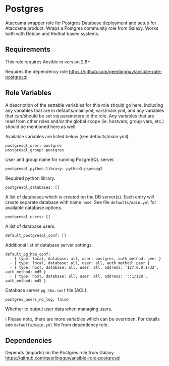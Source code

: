 Postgres
=========

Ataccama wrapper role for Postgres Database deployment and setup for Ataccama product. Wraps a Postgres community role from Galaxy. Works both with Debian and Redhat based systems.

Requirements
------------
This role requires Ansible in version 2.8+

Requires the dependency role https://github.com/geerlingguy/ansible-role-postgresql

Role Variables
--------------

A description of the settable variables for this role should go here, including any variables that are in defaults/main.yml, vars/main.yml, and any variables that can/should be set via parameters to the role. Any variables that are read from other roles and/or the global scope (ie. hostvars, group vars, etc.) should be mentioned here as well.

Available variables are listed below (see defaults/main.yml):

```
postgresql_user: postgres
postgresql_group: postgres
```
User and group name for running PosgreSQL server.


```
postgresql_python_library: python3-psycopg2
```
Required python library.


```
postgresql_databases: []
```
A list of databases which is created on the DB server(s). Each entry will create separate database with name `name`. See file `defaults/main.yml` for available database options.


```
postgresql_users: []
```
A list of database users.

```
default_postgresql_conf: []
```
Additional list of database server settings.

```
default_pg_hba_conf:
  - { type: local, database: all, user: postgres, auth_method: peer }
  - { type: local, database: all, user: all, auth_method: peer }
  - { type: host, database: all, user: all, address: '127.0.0.1/32', auth_method: md5 }
  - { type: host, database: all, user: all, address: '::1/128', auth_method: md5 }
```
Database server `pg_hba.conf` file (ACL).


```
postgres_users_no_log: false
```
Whether to output user data when managing users.

:information_source: Please note, there are more variables which can be overriden. For details see `defaults/main.yml` file from dependency role.

Dependencies
------------
Depends (imports) on the Postgres role from Galaxy https://github.com/geerlingguy/ansible-role-postgresql
